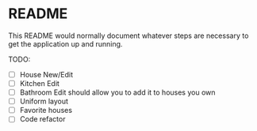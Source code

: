# README

This README would normally document whatever steps are necessary to get the
application up and running.

TODO:

* [ ] House New/Edit
* [ ] Kitchen Edit
* [ ] Bathroom Edit should allow you to add it to houses you own
* [ ] Uniform layout
* [ ] Favorite houses
* [ ] Code refactor
